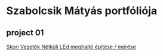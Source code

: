 # Szabolcsik Mátyás portfóliója
## project 01
[Skori Vezeték Nélküli LEd meghajtó építése / mérése](/11/project%2001.md)